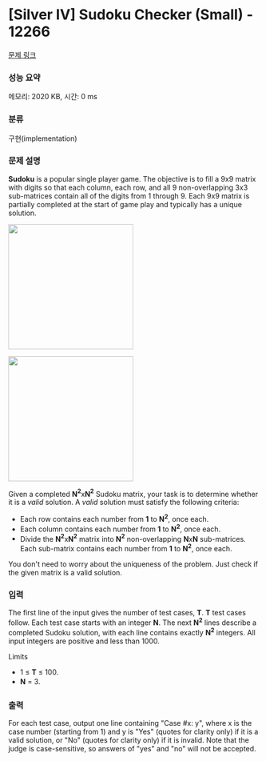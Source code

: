 # [Silver IV] Sudoku Checker (Small) - 12266 

[문제 링크](https://www.acmicpc.net/problem/12266) 

### 성능 요약

메모리: 2020 KB, 시간: 0 ms

### 분류

구현(implementation)

### 문제 설명

<p><strong>Sudoku</strong> is a popular single player game. The objective is to fill a 9x9 matrix with digits so that each column, each row, and all 9 non-overlapping 3x3 sub-matrices contain all of the digits from 1 through 9. Each 9x9 matrix is partially completed at the start of game play and typically has a unique solution.</p>

<p><img alt="" src="https://onlinejudgeimages.s3.amazonaws.com/problem/12266/images-59.png" style="height:250px; opacity:0.9; width:250px"></p>

<p><img alt="" src="https://onlinejudgeimages.s3.amazonaws.com/problem/12266/images-60.png" style="height:250px; width:250px"></p>

<p>Given a completed <strong>N</strong><strong><sup>2</sup></strong>x<strong>N</strong><strong><sup>2</sup></strong> Sudoku matrix, your task is to determine whether it is a <em>valid</em> solution. A <em>valid</em> solution must satisfy the following criteria:</p>

<ul>
	<li>Each row contains each number from <strong>1</strong> to <strong>N</strong><strong><sup>2</sup></strong>, once each.</li>
	<li>Each column contains each number from <strong>1</strong> to <strong>N</strong><strong><sup>2</sup></strong>, once each.</li>
	<li>Divide the <strong>N</strong><strong><sup>2</sup></strong>x<strong>N</strong><strong><sup>2</sup></strong> matrix into <strong>N</strong><strong><sup>2</sup></strong> non-overlapping <strong>N</strong>x<strong>N</strong> sub-matrices. Each sub-matrix contains each number from <strong>1</strong> to <strong>N</strong><strong><sup>2</sup></strong>, once each.</li>
</ul>

<p>You don't need to worry about the uniqueness of the problem. Just check if the given matrix is a valid solution.</p>

### 입력 

 <p>The first line of the input gives the number of test cases, <strong>T</strong>. <strong>T</strong> test cases follow. Each test case starts with an integer <strong>N</strong>. The next <strong>N</strong><strong><sup>2</sup></strong> lines describe a completed Sudoku solution, with each line contains exactly <strong>N</strong><strong><sup>2</sup></strong> integers. All input integers are positive and less than 1000.</p>

<p>Limits</p>

<ul>
	<li>1 ≤ <strong>T</strong> ≤ 100.</li>
	<li><strong style="line-height:1.6em">N</strong><span style="line-height:1.6em"> = 3.</span></li>
</ul>

### 출력 

 <p>For each test case, output one line containing "Case #x: y", where x is the case number (starting from 1) and y is "Yes" (quotes for clarity only) if it is a valid solution, or "No" (quotes for clarity only) if it is invalid. Note that the judge is case-sensitive, so answers of "yes" and "no" will not be accepted.</p>

